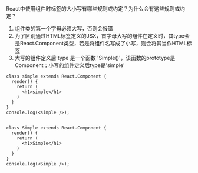 React中使用组件时标签的大小写有哪些规则或约定？为什么会有这些规则或约定？

1. 组件类的第一个字母必须大写，否则会报错
2. 为了区别通过HTML标签定义的JSX，首字母大写的组件在定义时，其type会是React.Component类型，若是将组件名写成了小写，则会将其当作HTML标签
3. 大写的组件定义后 type 是一个函数 'Simple()'，该函数的prototype是Component；小写的组件定义后type是'simple'

```
class simple extends React.Component {
  render() {
    return (
      <h1>simple</h1>
    )
  }
}
console.log(<simple />); 


class Simple extends React.Component {
  render() {
    return (
      <h1>Simple</h1>
    )
  }
}
console.log(<Simple />);
```